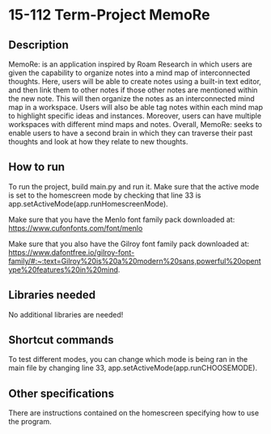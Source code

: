 # 15-112 Term-Project MemoRe
 
## Description 
MemoRe: is an application inspired by Roam Research in which
users are given the capability to organize notes into a mind map of
interconnected thoughts. Here, users will be able to create notes using a
built-in text editor, and then link them to other notes if those other notes are mentioned within the new note. This will then organize the notes as an interconnected mind map in a workspace. Users will also be able tag notes within each mind map to highlight specific ideas and instances. Moreover, users can have multiple workspaces with different mind maps and notes. Overall, MemoRe: seeks to enable users to have a second brain in which they can traverse their past thoughts and look at how they relate to new thoughts.

## How to run
To run the project, build main.py and run it. Make sure that the active mode is set to the homescreen mode by checking that line 33 is app.setActiveMode(app.runHomescreenMode). 

Make sure that you have the Menlo font family pack downloaded at: https://www.cufonfonts.com/font/menlo

Make sure that you also have the Gilroy font family pack downloaded at: https://www.dafontfree.io/gilroy-font-family/#:~:text=Gilroy%20is%20a%20modern%20sans,powerful%20opentype%20features%20in%20mind.

## Libraries needed
No additional libraries are needed!

## Shortcut commands
To test different modes, you can change which mode is being ran in the main file by changing line 33, app.setActiveMode(app.runCHOOSEMODE). 

## Other specifications
There are instructions contained on the homescreen specifying how to use the program.